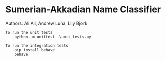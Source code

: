 # Sumerian-Akkadian Name Classifier
Authors: Ali Ali, Andrew Luna, Lily Bjork

	To run the unit tests
		python -m unittest .\unit_tests.py

	To run the integration tests
		pip install behave
		behave
